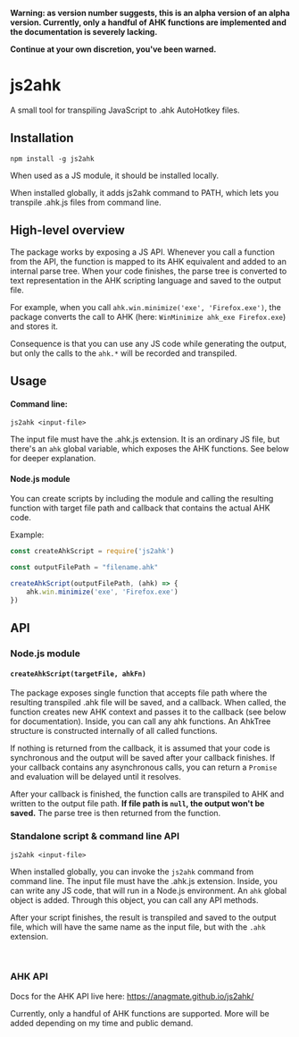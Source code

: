 **Warning: as version number suggests, this is an alpha version of an alpha version.
Currently, only a handful of AHK functions are implemented and the documentation is
severely lacking.**

**Continue at your own discretion, you've been warned.**


# js2ahk
A small tool for transpiling JavaScript to .ahk AutoHotkey files.

## Installation
```
npm install -g js2ahk
```
When used as a JS module, it should be installed locally.

When installed globally, it adds js2ahk command to PATH, which lets
you transpile .ahk.js files from command line.

## High-level overview
The package works by exposing a JS API. Whenever you call a function from
the API, the function is mapped to its AHK equivalent and added to an internal
parse tree. When your code finishes, the parse tree is converted to text representation
in the AHK scripting language and saved to the output file.

For example, when you call `ahk.win.minimize('exe', 'Firefox.exe')`, the package converts
the call to AHK (here: `WinMinimize ahk_exe Firefox.exe`) and stores it.

Consequence is that you can use any JS code while generating the output, but only the calls
to the `ahk.*` will be recorded and transpiled.

## Usage
#### Command line:
```
js2ahk <input-file>
```
The input file must have the .ahk.js extension. It is an ordinary JS file,
but there's an `ahk` global variable, which exposes the AHK functions.
See below for deeper explanation.

#### Node.js module
You can create scripts by including the module and calling the resulting
function with target file path and callback that contains the actual
AHK code.

Example:
```javascript
const createAhkScript = require('js2ahk')

const outputFilePath = "filename.ahk"

createAhkScript(outputFilePath, (ahk) => {
	ahk.win.minimize('exe', 'Firefox.exe')
})
```

## API
### Node.js module
#### `createAhkScript(targetFile, ahkFn)`
The package exposes single function that accepts file path where the resulting
transpiled .ahk file will be saved, and a callback. When called, the function
creates new AHK context and passes it to the callback (see below for documentation).
Inside, you can call any ahk functions. An AhkTree structure is constructed
internally of all called functions.

If nothing is returned from the callback, it is assumed that your code is synchronous
and the output will be saved after your callback finishes.
If your callback contains any asynchronous calls, you can return a `Promise` and evaluation
will be delayed until it resolves.

After your callback is finished, the function calls are transpiled to AHK and written
to the output file path. **If file path is `null`, the output won't be saved.**
The parse tree is then returned from the function.

### Standalone script & command line API
```
js2ahk <input-file>
```
When installed globally, you can invoke the `js2ahk` command from command line.
The input file must have the .ahk.js extension. Inside, you can write any JS code,
that will run in a Node.js environment. An `ahk` global object is added. Through
this object, you can call any API methods.

After your script finishes, the result is transpiled and saved to the output file,
which will have the same name as the input file, but with the `.ahk` extension.

<br>

### AHK API
Docs for the AHK API live here:
https://anagmate.github.io/js2ahk/

Currently, only a handful of AHK functions are supported.
More will be added depending on my time and public demand.